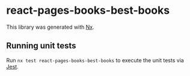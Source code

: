 # react-pages-books-best-books

This library was generated with [Nx](https://nx.dev).

## Running unit tests

Run `nx test react-pages-books-best-books` to execute the unit tests via [Jest](https://jestjs.io).

